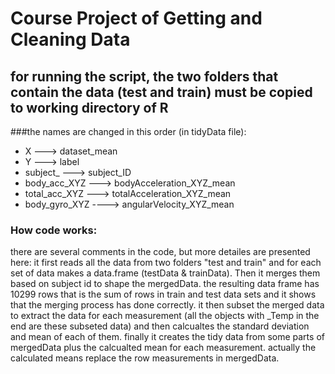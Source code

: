 # Course Project of Getting and Cleaning Data

## for running the script, the two folders that contain the data (test and train) must be copied to working directory of R
###the names are changed in this order (in tidyData file):
- X ---> dataset_mean
- Y ---> label
- subject_ ---> subject_ID
- body_acc_XYZ ---> bodyAcceleration_XYZ_mean
- total_acc_XYZ ---> totalAcceleration_XYZ_mean
- body_gyro_XYZ ----> angularVelocity_XYZ_mean
 
### How code works:
there are several comments in the code, but more detailes are presented here:
it first reads all the data from two folders "test and train" and for each set of data makes a data.frame (testData & trainData). Then it merges them based on subject id to shape the mergedData. the resulting data frame has 10299 rows that is the sum of rows in train and test data sets and it shows that the merging process has done correctly.
it then subset the merged data to extract the data for each measurement (all the objects with _Temp in the end are these subseted data) and then calcualtes the standard deviation and mean of each of them.
finally it creates the tidy data from some parts of mergedData plus the calcualted mean for each measurement. actually the calculated means replace the row measurements in mergedData.
